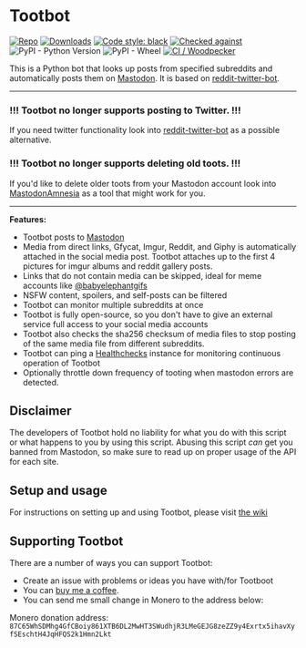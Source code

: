 # Tootbot

[![Repo](https://img.shields.io/badge/repo-Codeberg.org-blue)](https://codeberg.org/MarvinsMastodonTools/tootbot)
[![Downloads](https://pepy.tech/badge/tootbot)](https://pepy.tech/project/tootbot)
[![Code style: black](https://img.shields.io/badge/code%20style-black-000000.svg)](https://github.com/psf/black)
[![Checked against](https://img.shields.io/badge/Checked-Safety--DB-blue)](https://pyup.io/safety/)
![PyPI - Python Version](https://img.shields.io/pypi/pyversions/tootbot)
![PyPI - Wheel](https://img.shields.io/pypi/wheel/tootbot)
[![CI / Woodpecker](https://ci.codeberg.org/api/badges/MarvinsMastodonTools/tootbot/status.svg)](https://ci.codeberg.org/MarvinsMastodonTools/tootbot)

This is a Python bot that looks up posts from specified subreddits and automatically posts them on [Mastodon][1].
It is based on [reddit-twitter-bot][2].

---

### !!! Tootbot no longer supports posting to Twitter. !!!

If you need twitter functionality look into [reddit-twitter-bot][2] as a possible alternative.

### !!! Tootbot no longer supports deleting old toots. !!!

If you'd like to delete older toots from your Mastodon account look into [MastodonAmnesia][3] as a tool that might
work for you.


---

**Features:**

* Tootbot posts to [Mastodon][1]
* Media from direct links, Gfycat, Imgur, Reddit, and Giphy is automatically attached in the social media post.
  Tootbot attaches up to the first 4 pictures for imgur albums and reddit gallery posts.
* Links that do not contain media can be skipped, ideal for meme accounts like [@babyelephantgifs][4]
* NSFW content, spoilers, and self-posts can be filtered
* Tootbot can monitor multiple subreddits at once
* Tootbot is fully open-source, so you don't have to give an external service full access to your social media accounts
* Tootbot also checks the sha256 checksum of media files to stop posting of the same media file from different subreddits.
* Tootbot can ping a [Healthchecks][5] instance for monitoring continuous operation of Tootbot
* Optionally throttle down frequency of tooting when mastodon errors are detected.

## Disclaimer

The developers of Tootbot hold no liability for what you do with this script or what happens to you by using this
script. Abusing this script *can* get you banned from Mastodon, so make sure to read up on proper usage of the API
for each site.

## Setup and usage

For instructions on setting up and using Tootbot, please visit [the wiki][6]

## Supporting Tootbot

There are a number of ways you can support Tootbot:

- Create an issue with problems or ideas you have with/for Tootboot
- You can [buy me a coffee][7].
- You can send me small change in Monero to the address below:

Monero donation address:
`87C65WhSDMhg4GfCBoiy861XTB6DL2MwHT3SWudhjR3LMeGEJG8zeZZ9y4Exrtx5ihavXyfSEschtH4JqHFQS2k1Hmn2Lkt`

[1]: https://joinmastodon.org/
[2]: https://github.com/rhiever/reddit-twitter-bot
[3]: https://pypi.org/project/mastodonamnesia/
[4]: https://botsin.space/@babyelephantgifs
[5]: https://healthchecks.io/
[6]: https://codeberg.org/MarvinsMastodonTools/tootbot/wiki
[7]: https://www.buymeacoffee.com/marvin8
